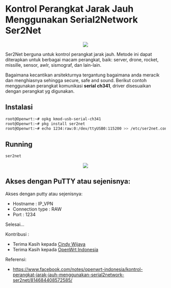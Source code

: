 # Kontrol Perangkat Jarak Jauh Menggunakan Serial2Network Ser2Net

<p align="center">
   <img src="https://scontent.fcgk2-1.fna.fbcdn.net/v/t1.0-9/10153860_620710134718575_1794109675636607625_n.jpg?oh=8cc14c39f43956a81e5438374d894700&oe=5A350CE5">
</p>

Ser2Net berguna untuk kontrol perangkat jarak jauh. Metode ini dapat diterapkan untuk berbagai macam perangkat, baik: server, drone, rocket, missille, sensor, awlr, sismograf, dan lain-lain.

Bagaimana kecantikan arsitekturnya tergantung bagaimana anda meracik dan menghiasnya sehingga secure, safe and sound. Berikut contoh menggunakan perangkat komunikasi **serial ch341**, driver disesuaikan dengan perangkat yg digunakan.

## Instalasi
```bash
root@Openwrt:~# opkg kmod-usb-serial-ch341
root@Openwrt:~# pkg install ser2net
root@Openwrt:~# echo 1234:raw:0:/dev/ttyUSB0:115200 >> /etc/ser2net.conf
```

## Running
```bash
ser2net
```

<p align="center">
   <img src="https://scontent.fcgk2-1.fna.fbcdn.net/v/t1.0-9/1601476_620710624718526_3988268206683154205_n.jpg?oh=c51825d4ee1a886ddf160d90b6bd9075&oe=5A326C08">
</p>

## Akses dengan PuTTY atau sejenisnya:

Akses dengan putty atau sejenisnya:
- Hostname        : IP_VPN
- Connection type : RAW
- Port            : 1234

Selesai...

Kontribusi :
- Terima Kasih kepada [Cindy Wijaya](https://www.facebook.com/openwrtindonesia)
- Terima Kasih kepada [OpenWrt Indonesia](https://www.facebook.com/groups/openwrt)

Referensi:
- https://www.facebook.com/notes/openwrt-indonesia/kontrol-perangkat-jarak-jauh-menggunakan-serial2network-ser2net/814684408572585/
